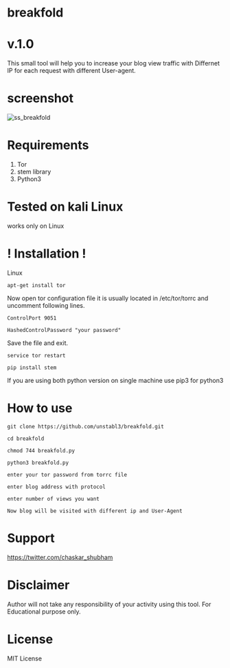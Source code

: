 # breakfold
 #       v.1.0
This small tool will help you to increase your blog view traffic with Differnet IP for each request with different User-agent.

# screenshot 

![ss_breakfold](https://user-images.githubusercontent.com/48474764/60716355-ce545c00-9f3c-11e9-802e-7e7731fc7292.png)

# Requirements 

1) Tor
2) stem library
3) Python3

# Tested on kali Linux

works only on Linux

# ! Installation !

Linux

`apt-get install tor`

Now open tor configuration file it is usually located in /etc/tor/torrc and uncomment following lines.

`ControlPort 9051`

`HashedControlPassword "your password"`

Save the file and exit.

`service tor restart`

`pip install stem`

If you are using both python version on single machine use pip3 for python3

# How to use

`git clone https://github.com/unstabl3/breakfold.git`

`cd breakfold`

`chmod 744 breakfold.py`

`python3 breakfold.py`

`enter your tor password from torrc file`

`enter blog address with protocol`

`enter number of views you want`

`Now blog will be visited with different ip and User-Agent`

# Support

https://twitter.com/chaskar_shubham

# Disclaimer

Author will not take any responsibility of your activity using this tool.
For Educational purpose only.

# License

MIT License
